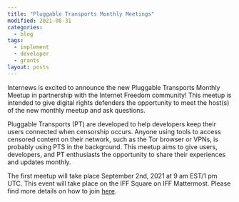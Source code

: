 ```yaml
---
title: "Pluggable Transports Monthly Meetings"
modified: 2021-08-31
categories:
  - blog
tags:
  - implement
  - developer
  - grants
layout: posts
---
```


Internews is excited to announce the new Pluggable Transports Monthly Meetup in partnership with the Internet Freedom community! This meetup is intended to give digital rights defenders the opportunity to meet the host(s) of the new monthly meetup and ask questions. 

Pluggable Transports (PT) are developed to help developers keep their users connected when censorship occurs. Anyone using tools to access censored content on their network, such as the Tor browser or VPNs, is probably using PTS in the background. This meetup aims to give users, developers, and PT enthusiasts the opportunity to share their experiences and updates monthly.

The first meetup will take place September 2nd, 2021 at 9 am EST/1 pm UTC. This event will take place on the IFF Square on IFF Mattermost.
Please find more details on how to join [here](https://internetfreedomfestival.org/wiki/index.php/September_2_2021_GM).
